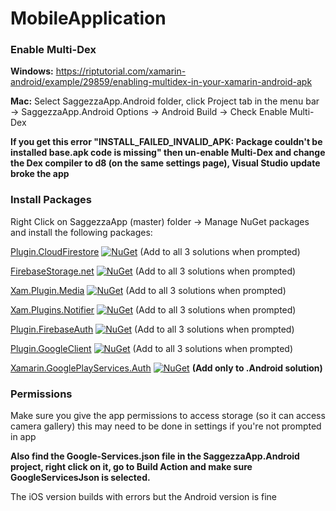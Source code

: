 # MobileApplication

<h3>Enable Multi-Dex</h3>

<b>Windows:</b> https://riptutorial.com/xamarin-android/example/29859/enabling-multidex-in-your-xamarin-android-apk

<b>Mac:</b> Select SaggezzaApp.Android folder, click Project tab in the menu bar -> SaggezzaApp.Android Options -> Android Build -> Check Enable Multi-Dex

**If you get this error "INSTALL_FAILED_INVALID_APK: Package couldn't be installed base.apk code is missing" then un-enable Multi-Dex and change the Dex compiler to d8 (on the same settings page), Visual Studio update broke the app**

<h3>Install Packages</h3>

Right Click on SaggezzaApp (master) folder -> Manage NuGet packages and install the following packages:

[Plugin.CloudFirestore](https://www.nuget.org/packages/Plugin.CloudFirestore/) [![NuGet](https://img.shields.io/nuget/vpre/Plugin.CloudFirestore.svg?label=NuGet)](https://www.nuget.org/packages/Plugin.CloudFirestore/) (Add to all 3 solutions when prompted)

[FirebaseStorage.net](https://nuget.org/packages/FirebaseStorage.net/) [![NuGet](https://img.shields.io/nuget/vpre/FirebaseStorage.net.svg?label=NuGet)](https://www.nuget.org/packages/FirebaseStorage.net/) (Add to all 3 solutions when prompted)

[Xam.Plugin.Media](https://nuget.org/packages/Xam.Plugin.Media/) [![NuGet](https://img.shields.io/nuget/vpre/Xam.Plugin.Media.svg?label=NuGet)](https://www.nuget.org/packages/Xam.Plugin.Media/) (Add to all 3 solutions when prompted)

[Xam.Plugins.Notifier](https://nuget.org/packages/Xam.Plugin.Media/) [![NuGet](https://img.shields.io/nuget/vpre/Xam.Plugins.Notifier.svg?label=NuGet)](https://www.nuget.org/package/Xam.Plugins.Notifier/) (Add to all 3 solutions when prompted)

[Plugin.FirebaseAuth](https://nuget.org/packages/Plugin.FirebaseAuth) [![NuGet](https://img.shields.io/nuget/vpre/Plugin.FirebaseAuth.svg?label=NuGet)](https://www.nuget.org/packages/Plugin.FirebaseAuth/) (Add to all 3 solutions when prompted)

[Plugin.GoogleClient](https://nuget.org/packages/Plugin.GoogleClient) [![NuGet](https://img.shields.io/nuget/vpre/Plugin.GoogleClient.svg?label=NuGet)](https://www.nuget.org/packages/Plugin.GoogleClient/) (Add to all 3 solutions when prompted)

[Xamarin.GooglePlayServices.Auth](https://nuget.org/packages/Xamarin.GooglePlayServices.Auth) [![NuGet](https://img.shields.io/nuget/vpre/Xamarin.GooglePlayServices.Auth.svg?label=NuGet)](https://www.nuget.org/packages/Xamarin.GooglePlayServices.Auth/) **(Add only to .Android solution)**
<h3>Permissions</h3>

Make sure you give the app permissions to access storage (so it can access camera gallery) this may need to be done in settings if you're not prompted in app

**Also find the Google-Services.json file in the SaggezzaApp.Android project, right click on it, go to Build Action and make sure GoogleServicesJson is selected.**

The iOS version builds with errors but the Android version is fine
